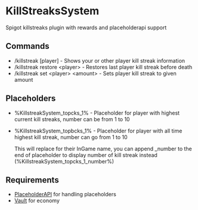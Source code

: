 # KillStreaksSystem
Spigot killstreaks plugin with rewards and placeholderapi support
## Commands
  * /killstreak \[player\] - Shows your or other player kill streak information 
  * /killstreak restore \<player\> - Restores last player kill streak before death
  * /killstreak set \<player\> \<amount\> - Sets player kill streak to given amount
## Placeholders
* %KillstreakSystem_topcks_1% - Placeholder for player with highest current kill streaks, number can be from 1 to 10
* %KillstreakSystem_topbcks_1% - Placeholder for player with all time highest kill streak, number can go from 1 to 10
  
  This will replace for their InGame name, you can append \_number to the end of placeholder to display number of kill streak instead (%KillstreakSystem_topcks_1_number%)
## Requirements
  * [PlaceholderAPI](https://github.com/PlaceholderAPI/PlaceholderAPI) for handling placeholders 
  * [Vault](https://www.spigotmc.org/resources/vault.34315/) for economy
